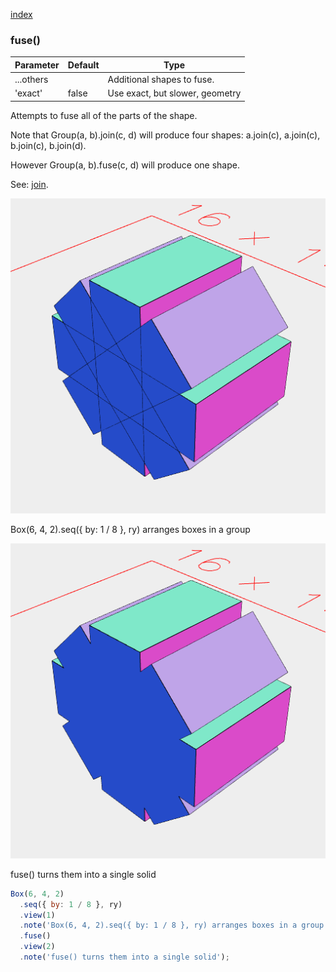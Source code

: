 [index](../../nb/api/index.md)
### fuse()
Parameter|Default|Type
---|---|---
...others||Additional shapes to fuse.
'exact'|false|Use exact, but slower, geometry

Attempts to fuse all of the parts of the shape.

Note that Group(a, b).join(c, d) will produce four shapes: a.join(c), a.join(c), b.join(c), b.join(d).

However Group(a, b).fuse(c, d) will produce one shape.

See: [join](https://raw.githubusercontent.com/jsxcad/JSxCAD/master/nb/api/join.nb).

![Image](fuse.md.$2_1.png)

Box(6, 4, 2).seq({ by: 1 / 8 }, ry) arranges boxes in a group

![Image](fuse.md.$2_2.png)

fuse() turns them into a single solid

```JavaScript
Box(6, 4, 2)
  .seq({ by: 1 / 8 }, ry)
  .view(1)
  .note('Box(6, 4, 2).seq({ by: 1 / 8 }, ry) arranges boxes in a group')
  .fuse()
  .view(2)
  .note('fuse() turns them into a single solid');
```
